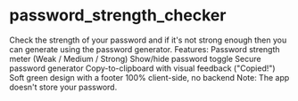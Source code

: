 # password_strength_checker
Check the strength of your password and if it's not strong enough then you can generate using the password generator.
Features:
Password strength meter (Weak / Medium / Strong)
Show/hide password toggle
Secure password generator
Copy-to-clipboard with visual feedback ("Copied!")
Soft green design with a footer
100% client-side, no backend
Note: The app doesn't store your password. 
